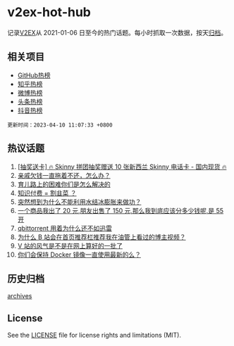 # v2ex-hot-hub

 记录[V2EX](https://www.v2ex.com/)从 2021-01-06 日至今的热门话题。每小时抓取一次数据，按天[归档](archives)。
 
 ## 相关项目

- [GitHub热榜](https://github.com/lonnyzhang423/github-hot-hub)
- [知乎热榜](https://github.com/lonnyzhang423/zhihu-hot-hub)
- [微博热榜](https://github.com/lonnyzhang423/weibo-hot-hub)
- [头条热榜](https://github.com/lonnyzhang423/toutiao-hot-hub)
- [抖音热榜](https://github.com/lonnyzhang423/douyin-hot-hub)


 `更新时间：2023-04-10 11:07:33 +0800`

## 热议话题

1. [[抽奖送卡] 🔥 Skinny 拼团抽奖赠送 10 张新西兰 Skinny 电话卡 - 国内现货 🔥](https://www.v2ex.com/t/931105)
1. [亲戚欠钱一直拖着不还，怎么办？](https://www.v2ex.com/t/931022)
1. [育儿路上的困难你们是怎么解决的](https://www.v2ex.com/t/930980)
1. [知识付费 = 割韭菜 ？](https://www.v2ex.com/t/930987)
1. [突然想到为什么不能利用水结冰膨胀来做功？](https://www.v2ex.com/t/931113)
1. [一个商品我出了 20 元,朋友出售了 150 元,那么我到底应该分多少钱呢,是 55 开](https://www.v2ex.com/t/931100)
1. [qbittorrent 用着为什么还不如迅雷](https://www.v2ex.com/t/931044)
1. [为什么 B 站会在首页推荐栏推荐我在油管上看过的博主视频？](https://www.v2ex.com/t/931002)
1. [V 站的风气是不是在网上算好的一批了](https://www.v2ex.com/t/931090)
1. [你们会保持 Docker 镜像一直使用最新的么？](https://www.v2ex.com/t/930997)

## 历史归档

[archives](archives)

## License

See the [LICENSE](LICENSE) file for license rights and limitations (MIT).
